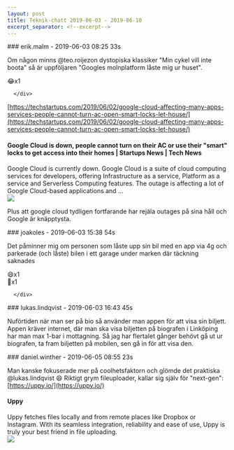 ```yaml
---
layout: post
title: Teknik-chatt 2019-06-03 - 2019-06-10
excerpt_separator: <!--excerpt-->
---
```

<section class="message" markdown="1">
### erik.malm - 2019-06-03 08:25 33s

Om någon minns @teo.roijezon  dystopiska klassiker "Min cykel vill inte boota" så är uppföljaren "Googles molnplatform låste mig ur huset".
<div class="reactionsDiv">
<div class="reactionDiv">
<span title="joakoles reacted this way." class="reactionSpan">
😂x1</span>
</div>
     
      </div>
    
[https://techstartups.com/2019/06/02/google-cloud-affecting-many-apps-services-people-cannot-turn-ac-open-smart-locks-let-house/](https://techstartups.com/2019/06/02/google-cloud-affecting-many-apps-services-people-cannot-turn-ac-open-smart-locks-let-house/)

<div class="attachment"><h4>Google Cloud is down, people cannot turn on their AC or use their "smart" locks to get access into their homes | Startups News | Tech News</h4><div class="text">Google Cloud is currently down. Google Cloud is a suite of cloud computing services for developers, offering Infrastructure as a service, Platform as a service and Serverless Computing features. The outage is affecting a lot of Google Cloud-based applications and …</div>
<a href="https://techstartups.com/2019/06/02/google-cloud-affecting-many-apps-services-people-cannot-turn-ac-open-smart-locks-let-house/"><div class="linkdiv"><img src="/assets/blogAssets/Google Cloud is down, people cannot turn on their AC or use their "smart" locks to get access into their homes | Startups News | Tech News" fallback="Google Cloud is down, people cannot turn on their AC or use their "smart" locks to get access into their homes | Startups News | Tech News"/></div></a></div>
    
Plus att google cloud tydligen fortfarande har rejäla outages på sina håll och Google är knäpptysta.
</section>
<section class="message" markdown="1">
### joakoles - 2019-06-03 15:38 54s

Det påminner mig om personen som låste upp sin bil med en app via 4g och parkerade (och låste) bilen i ett garage under marken där täckning saknades
<div class="reactionsDiv">
<div class="reactionDiv">
<span title="lukas.lindqvist reacted this way." class="reactionSpan">
😄x1</span>
</div>
     <div class="reactionDiv">
<span title="erik.malm reacted this way." class="reactionSpan">
🚗x1</span>
</div>
     
      </div>
    
</section>
<section class="message" markdown="1">
### lukas.lindqvist - 2019-06-03 16:43 45s

Nuförtiden när man ser på bio så använder man appen för att visa sin biljett. Appen kräver internet, där man ska visa biljetten på biografen i Linköping har man max 1-bar i mottagning. Så jag har flertalet gånger behövt gå ut ur biografen, ta fram biljetten på mobilen, sen gå in för att visa den.
</section>
<section class="message" markdown="1">
### daniel.winther - 2019-06-05 08:55 23s

Man kanske fokuserade mer på coolhetsfaktorn och glömde det praktiska @lukas.lindqvist 😄
Riktigt grym fileuploader, kallar sig själv för "next-gen":
[https://uppy.io/](https://uppy.io/)

<div class="attachment"><h4>Uppy</h4><div class="text">Uppy fetches files locally and from remote places like Dropbox or Instagram. With its seamless integration, reliability and ease of use, Uppy is truly your best friend in file uploading.</div>
<a href="https://uppy.io/"><img src="http://uppy.io/images/uppy-social-pink.png" fallback="Uppy"/></a></div>
    

<!--excerpt-->
</section>